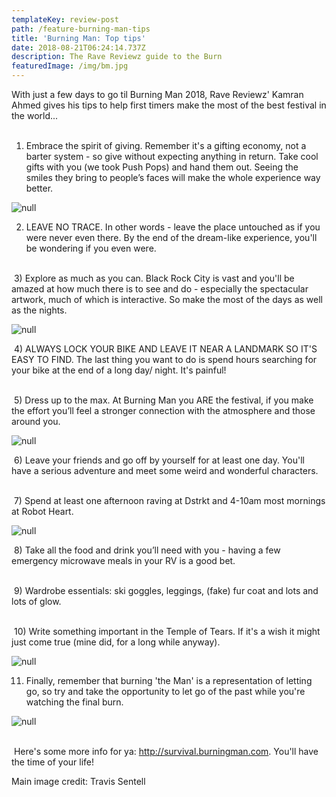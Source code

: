 ```yaml
---
templateKey: review-post
path: /feature-burning-man-tips
title: 'Burning Man: Top tips'
date: 2018-08-21T06:24:14.737Z
description: The Rave Reviewz guide to the Burn
featuredImage: /img/bm.jpg
---
```

With just a few days to go til Burning Man 2018,  Rave Reviewz' Kamran Ahmed gives his tips to help first timers make the most of the best festival in the world...
<br><br>

1. Embrace the spirit of giving. Remember it's a gifting economy, not a barter system - so give without expecting anything in return. Take cool gifts with you (we took Push Pops) and hand them out. Seeing the smiles they bring to people’s faces will make the whole experience way better.

![null](/img/pushpop.jpg)

2. LEAVE NO TRACE. In other words - leave the place untouched as if you were never even there. By the end of the dream-like experience, you'll be wondering if you even were.
<br><br>

 3) Explore as much as you can. Black Rock City is vast and you'll be amazed at how much there is to see and do - especially the spectacular artwork, much of which is interactive. So make the most of the days as well as the nights. 

![null](/img/statue.jpg)

 4) ALWAYS LOCK YOUR BIKE AND LEAVE IT NEAR A LANDMARK SO IT'S EASY TO FIND. The last thing you want to do is spend hours searching for your bike at the end of a long day/ night. It's painful!
<br><br>

 5) Dress up to the max. At Burning Man you ARE the festival, if you make the effort you’ll feel a stronger connection with the atmosphere and those around you.

![null](/img/crew.jpg)

 6) Leave your friends and go off by yourself for at least one day. You'll have a serious adventure and meet some weird and wonderful characters.
<br><br>

 7) Spend at least one afternoon raving at Dstrkt and 4-10am most mornings at Robot Heart. 

![null](/img/distrkt.jpg)

 8) Take all the food and drink you’ll need with you - having a few emergency microwave meals in your RV is a good bet.
<br><br>

 9) Wardrobe essentials: ski goggles, leggings, (fake) fur coat and lots and lots of glow.
<br><br>

 10) Write something important in the Temple of Tears. If it's a wish it might just come true (mine did, for a long while anyway). 

![null](/img/temple.jpg)

11. Finally, remember that burning 'the Man' is a representation of letting go, so try and take the opportunity to let go of the past while you're watching the final burn. 

![null](/img/burn.jpg)
<br><br>

 Here's some more info for ya: http://survival.burningman.com. You'll have the time of your life!
 

Main image credit: Travis Sentell
